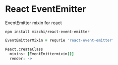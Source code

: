 # React EventEmitter

EventEmitter mixin for react

```
npm install mizchi/react-event-emitter
```

```coffee
EventEmitterMixin = requrie 'react-event-emitter'

React.createClass
  mixins: [EventEmittermixin()]
  render: ->
```
